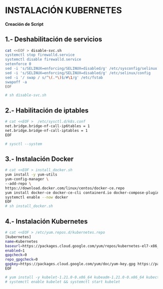 # INSTALACIÓN KUBERNETES

#### Creación de Script

## 1.- Deshabilitación de servicios
```sh 
cat <<EOF > disable-svc.sh
systemctl stop firewalld.service
systemctl disable firewalld.service
setenforce 0
sed -i 's/SELINUX=enforcing/SELINUX=disabled/g' /etc/sysconfig/selinux
sed -i 's/SELINUX=enforcing/SELINUX=disabled/g' /etc/selinux/config
sed -i '/ swap / s/^\(.*\)$/#\1/g' /etc/fstab
swapoff -a
EOF
```

```sh
# sh disable-svc.sh
```
## 2.- Habilitación de iptables
```sh 
# cat <<EOF >  /etc/sysctl.d/k8s.conf
net.bridge.bridge-nf-call-ip6tables = 1
net.bridge.bridge-nf-call-iptables = 1
EOF

# sysctl --system
```
## 3.- Instalación Docker  

```sh 
# cat <<EOF > install_docker.sh
yum install -y yum-utils
yum-config-manager \
--add-repo \
https://download.docker.com/linux/centos/docker-ce.repo
yum install docker-ce docker-ce-cli containerd.io docker-compose-plugin -y
systemctl enable --now docker
EOF
# sh install_docker.sh
```

## 4.- Instalación Kubernetes
```sh
# cat <<EOF > /etc/yum.repos.d/kubernetes.repo
[kubernetes]
name=Kubernetes
baseurl=https://packages.cloud.google.com/yum/repos/kubernetes-el7-x86_64
enabled=1
gpgcheck=0
repo_gpgcheck=0
gpgkey=https://packages.cloud.google.com/yum/doc/yum-key.gpg https://packages.cloud.google.com/yum/doc/rpm-package-key.gpg
EOF

# yum install -y kubelet-1.21.0-0.x86_64 kubeadm-1.21.0-0.x86_64 kubectl-1.21.0-0.x86_64  
# systemctl enable kubelet && systemctl start kubelet
```
